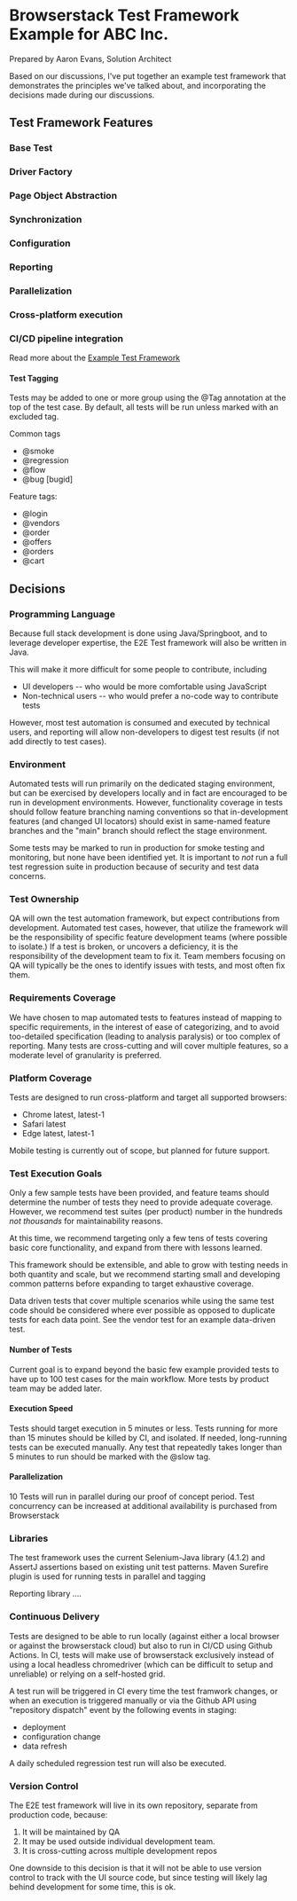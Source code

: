 Browserstack Test Framework Example for ABC Inc.
================================================

Prepared by Aaron Evans, Solution Architect

Based on our discussions, I've put together an example test framework that demonstrates the principles we've talked about, and incorporating the decisions made during our discussions.

Test Framework Features
-----------------------

### Base Test
### Driver Factory
### Page Object Abstraction
### Synchronization
### Configuration
### Reporting
### Parallelization
### Cross-platform execution
### CI/CD pipeline integration

Read more about the [Example Test Framework](Framework.md)

#### Test Tagging

Tests may be added to one or more group using the @Tag annotation at the top of the test case.
By default, all tests will be run unless marked with an excluded tag.

Common tags
 * @smoke
 * @regression
 * @flow
 * @bug [bugid]

Feature tags:

 * @login
 * @vendors
 * @order
 * @offers
 * @orders
 * @cart


Decisions
---------

### Programming Language

Because full stack development is done using Java/Springboot, and to leverage developer expertise, the E2E Test framework will also be written in Java.  

This will make it more difficult for some people to contribute, including
 * UI developers -- who would be more comfortable using JavaScript
 * Non-technical users -- who would prefer a no-code way to contribute tests

However, most test automation is consumed and executed by technical users, and reporting will allow non-developers to digest test results (if not add directly to test cases).


### Environment

Automated tests will run primarily on the dedicated staging environment, but can be exercised by developers locally and in fact are encouraged to be run in development environments.  However, functionality coverage in tests should follow feature branching naming conventions so that in-development features (and changed UI locators) should exist in same-named feature branches and the "main" branch should reflect the stage environment.

Some tests may be marked to run in production for smoke testing and monitoring, but none have been identified yet.  It is important to *not* run a full test regression suite in production because of security and test data concerns.

### Test Ownership

QA will own the test automation framework, but expect contributions from development. 
Automated test cases, however, that utilize the framework will be the responsibility of specific feature development teams (where possible to isolate.)
If a test is broken, or uncovers a deficiency, it is the responsibility of the development team to fix it.  Team members focusing on QA will typically be the ones to identify issues with tests, and most often fix them.

### Requirements Coverage

We have chosen to map automated tests to features instead of mapping to specific requirements, in the interest of ease of categorizing, and to avoid too-detailed specification (leading to analysis paralysis) or too complex of reporting.  Many tests are cross-cutting and will cover multiple features, so a moderate level of granularity is preferred.

### Platform Coverage

Tests are designed to run cross-platform and target all supported browsers:
 * Chrome latest, latest-1
 * Safari latest
 * Edge latest, latest-1

Mobile testing is currently out of scope, but planned for future support.

### Test Execution Goals

Only a few sample tests have been provided, and feature teams should determine the number of tests they need to provide adequate coverage.  However, we recommend test suites (per product) number in the hundreds *not thousands* for maintainability reasons.

At this time, we recommend targeting only a few tens of tests covering basic core functionality, and expand from there with lessons learned.

This framework should be extensible, and able to grow with testing needs in both quantity and scale, but we recommend starting small and developing common patterns before expanding to target exhaustive coverage.

Data driven tests that cover multiple scenarios while using the same test code should be considered where ever possible as opposed to duplicate tests for each data point. See the vendor test for an example data-driven test.

#### Number of Tests

Current goal is to expand beyond the basic few example provided tests to have up to 100 test cases for the main workflow.  More tests by product team may be added later.

#### Execution Speed

Tests should target execution in 5 minutes or less.  Tests running for more than 15 minutes should be killed by CI, and isolated.  If needed, long-running tests can be executed manually.  Any test that repeatedly takes longer than 5 minutes to run should be marked with the @slow tag.

#### Parallelization

10 Tests will run in parallel during our proof of concept period.  Test concurrency can be increased at additional availability is purchased from Browserstack

### Libraries

The test framework uses the current Selenium-Java library (4.1.2) and AssertJ assertions based on existing unit test patterns.  Maven Surefire plugin is used for running tests in parallel and tagging 

Reporting library ....

### Continuous Delivery

Tests are designed to be able to run locally (against either a local browser or against the browserstack cloud) but also to run in CI/CD using Github Actions.  In CI, tests will make use of browserstack exclusively instead of using a local headless chromedriver (which can be difficult to setup and unreliable) or relying on a self-hosted grid.

A test run will be triggered in CI every time the test framwork changes, or when an execution is triggered manually or via the Github API  using "repository dispatch" event by the following events in staging:

 * deployment
 * configuration change
 * data refresh

A daily scheduled regression test run will also be executed.

### Version Control
The E2E test framework will live in its own repository, separate from production code, because: 
1. It will be maintained by QA 
2. It may be used outside individual development team.
3. It is cross-cutting across multiple development repos

One downside to this decision is that it will not be able to use version control to track with the UI source code, but since testing will likely lag behind development for some time, this is ok. 